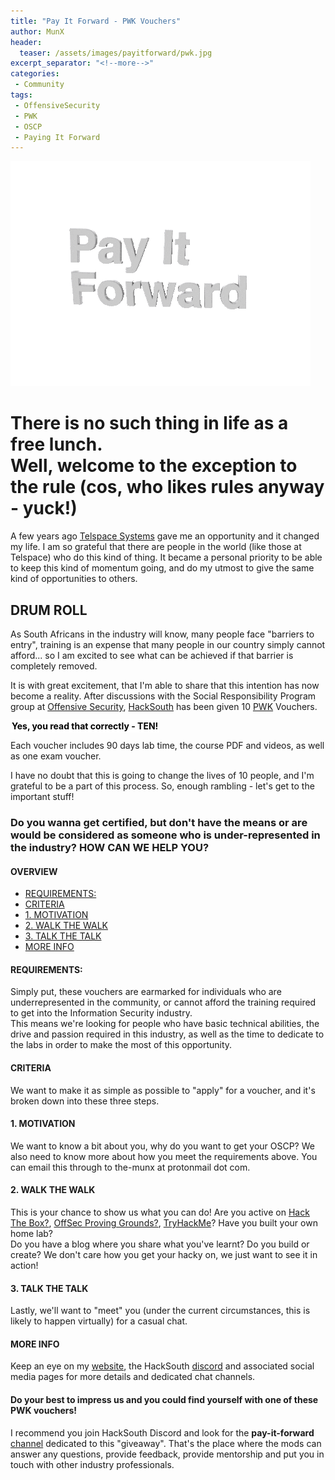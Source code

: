```yaml
---
title: "Pay It Forward - PWK Vouchers"
author: MunX
header:
  teaser: /assets/images/payitforward/pwk.jpg
excerpt_separator: "<!--more-->"
categories:
 - Community
tags:
 - OffensiveSecurity
 - PWK
 - OSCP
 - Paying It Forward
---
```


<style>
.media-container {
  width: 100%;
  justify-content: center;
  display: flex;
  margin: 10px 0;
}

.media-container > * {
  margin: 0 auto;
  max-width: 100%;
}
</style>

<img src="/assets/images/payitforward/pif.gif" alt="Pay it forward!"/>

<h1>There is no such thing in life as a free lunch. <br/> Well, welcome to the exception to the rule (cos, who likes rules anyway - yuck!)</h1>

<p> A few years ago <a target="_blank" href="https://telspace.co.za/"><i class="fas fa-external-link-square-alt"></i> Telspace Systems</a> gave me an opportunity and it changed my life. I am so grateful that there are people in the world (like those at Telspace) who do this kind of thing. It became a personal priority to be able to keep this kind of momentum going, and do my utmost to give the same kind of opportunities to others.</p>

<!--more-->


<h2> DRUM ROLL </h2>
<p> As South Africans in the industry will know, many people face "barriers to entry", training is an expense that many people in our country simply cannot afford... so I am excited to see what can be achieved if that barrier is completely removed.</p>

<p> It is with great excitement, that I'm able to share that this intention has now become a reality. After discussions with the Social Responsibility Program group at <a target="_blank" href="https://www.offensive-security.com/"><i class="fas fa-external-link-square-alt"></i> Offensive Security</a>, <a target="_blank" href="https://hacksouth.africa/"><i class="fas fa-external-link-square-alt"></i> HackSouth</a> has been given 10 <a target="_blank" href="https://www.offensive-security.com/pwk-oscp//"><i class="fas fa-external-link-square-alt"></i> PWK</a> Vouchers.</p>
<p><strong><span style="background-color: white; color: black;padding: 2px;">Yes, you read that correctly - TEN!</span></strong>
<p> Each voucher includes 90 days lab time, the course PDF and videos, as well as one exam voucher. </p>
<p> I have no doubt that this is going to change the lives of 10 people, and I'm grateful to be a part of this process. So, enough rambling - let's get to the important stuff! </p>

<h3> Do you wanna get certified, but don't have the means or are would be considered as someone who is under-represented in the industry? HOW CAN WE HELP YOU? </h3>
  <h4>OVERVIEW</h4>
  <ul>
    <li><a class="no-underline" href="#REQUIREMENTS:">REQUIREMENTS:</a></li>
    <li><a class="no-underline" href="#CRITERIA">CRITERIA</a></li>
    <li><a class="no-underline" href="#MOTIVATION">1. MOTIVATION</a></li>
    <li><a class="no-underline" href="#WALK-THE-WALK">2. WALK THE WALK</a></li>
    <li><a class="no-underline" href="#TALK-THE-TALK">3. TALK THE TALK</a></li>
    <li><a class="no-underline" href="#MORE-INFO">MORE INFO</a></li>
  </ul>

  <h4 id="REQUIREMENTS:">REQUIREMENTS:</h4>
  <p>Simply put, these vouchers are earmarked for individuals who are underrepresented in the community, or cannot afford the training required to get into the Information Security industry. <br/> This means we're looking for people who have basic technical abilities, the drive and passion required in this industry, as well as the time to dedicate to the labs in order to make the most of this opportunity.</p>

  <h4 id="CRITERIA">CRITERIA</h4>
  <p>We want to make it as simple as possible to "apply" for a voucher, and it's broken down into these three steps.</p>

  <h4 id="MOTIVATION">1. MOTIVATION</h4>
  <p>We want to know a bit about you, why do you want to get your OSCP? We also need to know more about how you meet the requirements above. You can email this through to the-munx at protonmail dot com. </p>

  <h4 id="WALK-THE-WALK">2. WALK THE WALK</h4>
  <p>This is your chance to show us what you can do! Are you active on <a target="_blank" href="https://www.hackthebox.eu/"><i class="fas fa-external-link-square-alt"></i> Hack The Box?</a>, <a target="_blank" href="https://www.offensive-security.com/labs/"><i class="fas fa-external-link-square-alt"></i> OffSec Proving Grounds?</a>, <a target="_blank" href="https://tryhackme.com/"><i class="fas fa-external-link-square-alt"></i> TryHackMe</a>? Have you built your own home lab? <br/> Do you have a blog where you share what you've learnt? Do you build or create? We don't care how you get your hacky on, we just want to see it in action!</p>

  <h4 id="TALK-THE-TALK">3. TALK THE TALK</h4>
  <p>Lastly, we'll want to "meet" you (under the current circumstances, this is likely to happen virtually) for a casual chat.</p>

  <h4 id="MORE-INFO">MORE INFO</h4>
  <p>Keep an eye on my <a target="_blank" href="https://www.the-munx.com/"><i class="fas fa-external-link-square-alt"></i> website</a>, the HackSouth <a target="_blank" href="https://discord.com/invite/hacksouth?utm_source=Discord%20Widget&utm_medium=Connect"><i class="fas fa-external-link-square-alt"></i> discord</a> and associated social media pages for more details and dedicated chat channels.</p>
  
  <h4>Do your best to impress us and you could find yourself with one of these PWK vouchers!</h4>

  <p>I recommend you join HackSouth Discord and look for the <strong>pay-it-forward</strong> <a target="_blank" href="https://discord.gg/XUCzKmRh"><i class="fas fa-external-link-square-alt"></i> channel</a>  dedicated to this "giveaway". That's the place where the mods can answer any questions, provide feedback, provide mentorship and put you in touch with other industry professionals.</p>
